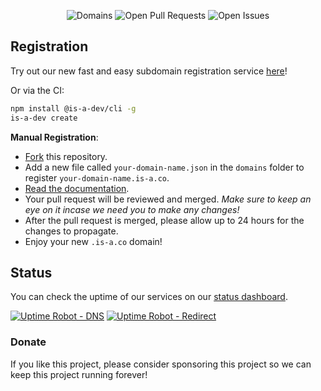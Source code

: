 <p align="center">
   <img alt="Domains" src="https://img.shields.io/github/directory-file-count/is-a-co/register/domains?color=5c46eb&label=domains&style=for-the-badge">
   <img alt="Open Pull Requests" src="https://img.shields.io/github/issues-raw/is-a-co/register?color=5c46eb&label=issues&style=for-the-badge">
   <img alt="Open Issues" src="https://img.shields.io/github/issues-pr-raw/is-a-co/register?color=5c46eb&label=pull%20requests&style=for-the-badge">
</p>

## Registration
Try out our new fast and easy subdomain registration service [here](https://register.is-a.co)!

Or via the CI:

```bash
npm install @is-a-dev/cli -g
is-a-dev create
```  

**Manual Registration**:
- [Fork](https://github.com/is-a-co/register/fork) this repository.
- Add a new file called `your-domain-name.json` in the `domains` folder to register `your-domain-name.is-a.co`.
- [Read the documentation](https://docs.is-a.co).
- Your pull request will be reviewed and merged. *Make sure to keep an eye on it incase we need you to make any changes!*
- After the pull request is merged, please allow up to 24 hours for the changes to propagate.
- Enjoy your new `.is-a.co` domain!

## Status
You can check the uptime of our services on our [status dashboard](https://stats.uptimerobot.com/).

[![Uptime Robot - DNS](https://img.shields.io/uptimerobot/ratio/m787472645-ec25e3920c7af893a7c66f19?label=uptime%20-%20dns&style=for-the-badge)](https://stats.uptimerobot.com/)
[![Uptime Robot - Redirect](https://img.shields.io/uptimerobot/ratio/m787472617-240f4d61a5439a87becb2cf9?label=uptime%20-%20redirections&style=for-the-badge)](https://stats.uptimerobot.com/)

### Donate
If you like this project, please consider sponsoring this project so we can keep this project running forever!
